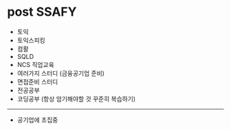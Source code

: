 # post SSAFY

* 토익
* 토익스피킹
* 컴활
* SQLD
* NCS 직업교육
* 여러가지 스터디 (금융공기업 준비)
* 면접준비 스터디
* 전공공부
* 코딩공부 (항상 암기해야할 것 꾸준히 복습하기)

----------------------

* 공기업에 초집중